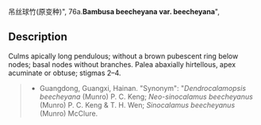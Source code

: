 吊丝球竹(原变种)",
76a.**Bambusa beecheyana var. beecheyana**",

## Description
Culms apically long pendulous; without a brown pubescent ring below nodes; basal nodes without branches. Palea abaxially hirtellous, apex acuminate or obtuse; stigmas 2–4.

> * Guangdong, Guangxi, Hainan.
  "Synonym": "*Dendrocalamopsis beecheyana* (Munro) P. C. Keng; *Neo-sinocalamus beecheyanus* (Munro) P. C. Keng &amp; T. H. Wen; *Sinocalamus beecheyanus* (Munro) McClure.
